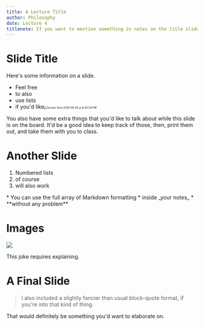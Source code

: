 ```yaml
---
title: A Lecture Title
author: Philosophy
date: Lecture 4
titlenote: If you want to mention something in notes on the title slide, you can do that, too.
---
```


# Slide Title

Here's some information on a slide.

*   Feel free
*   to also
*   use lists
*   if you'd like<img src="/Users/YanzhiWang/Desktop/Screen Shot 2019-09-05 at 8.45.34 PM.png" alt="Screen Shot 2019-09-05 at 8.45.34 PM" style="zoom:50%;" />


<div class="notes">
You also have some extra things that you'd like to talk about while this slide is on the board.
It'd be a good idea to keep track of those, then, print them out, and take them with you to class.
</div>

# Another Slide

1.  Numbered lists
2.  of course
3.  will also work

<div class="notes">
*   You can use the full array of Markdown formatting
*   inside _your notes_
*   **without any problem**
</div>

# Images

![](comic-kuhn-losses.png)

<div class="notes">
This joke requires explaining.
</div>

# A Final Slide

> I also included a slightly fancier than usual block-quote format, if you're into that kind of thing.

<div class="notes">
That would definitely be something you'd want to elaborate on.
</div>

